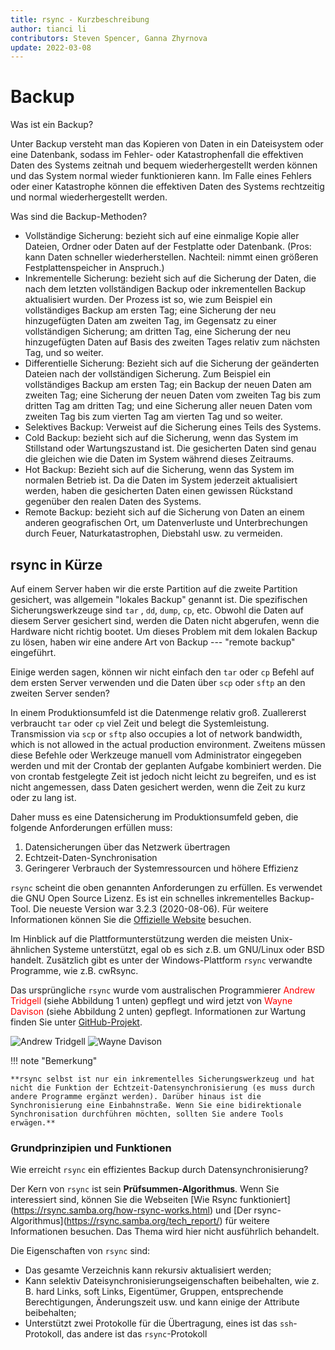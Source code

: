 ```yaml
---
title: rsync - Kurzbeschreibung
author: tianci li
contributors: Steven Spencer, Ganna Zhyrnova
update: 2022-03-08
---
```


# Backup

Was ist ein Backup?

Unter Backup versteht man das Kopieren von Daten in ein Dateisystem oder eine Datenbank, sodass im Fehler- oder Katastrophenfall die effektiven Daten des Systems zeitnah und bequem wiederhergestellt werden können und das System normal wieder funktionieren kann. Im Falle eines Fehlers oder einer Katastrophe können die effektiven Daten des Systems rechtzeitig und normal wiederhergestellt werden.

Was sind die Backup-Methoden?

* Vollständige Sicherung: bezieht sich auf eine einmalige Kopie aller Dateien, Ordner oder Daten auf der Festplatte oder Datenbank. (Pros: kann Daten schneller wiederherstellen. Nachteil: nimmt einen größeren Festplattenspeicher in Anspruch.)
* Inkrementelle Sicherung: bezieht sich auf die Sicherung der Daten, die nach dem letzten vollständigen Backup oder inkrementellen Backup aktualisiert wurden. Der Prozess ist so, wie zum Beispiel ein vollständiges Backup am ersten Tag; eine Sicherung der neu hinzugefügten Daten am zweiten Tag, im Gegensatz zu einer vollständigen Sicherung; am dritten Tag, eine Sicherung der neu hinzugefügten Daten auf Basis des zweiten Tages relativ zum nächsten Tag, und so weiter.
* Differentielle Sicherung: Bezieht sich auf die Sicherung der geänderten Dateien nach der vollständigen Sicherung. Zum Beispiel ein vollständiges Backup am ersten Tag; ein Backup der neuen Daten am zweiten Tag; eine Sicherung der neuen Daten vom zweiten Tag bis zum dritten Tag am dritten Tag; und eine Sicherung aller neuen Daten vom zweiten Tag bis zum vierten Tag am vierten Tag und so weiter.
* Selektives Backup: Verweist auf die Sicherung eines Teils des Systems.
* Cold Backup: bezieht sich auf die Sicherung, wenn das System im Stillstand oder Wartungszustand ist. Die gesicherten Daten sind genau die gleichen wie die Daten im System während dieses Zeitraums.
* Hot Backup: Bezieht sich auf die Sicherung, wenn das System im normalen Betrieb ist. Da die Daten im System jederzeit aktualisiert werden, haben die gesicherten Daten einen gewissen Rückstand gegenüber den realen Daten des Systems.
* Remote Backup: bezieht sich auf die Sicherung von Daten an einem anderen geografischen Ort, um Datenverluste und Unterbrechungen durch Feuer, Naturkatastrophen, Diebstahl usw. zu vermeiden.

## rsync in Kürze

Auf einem Server haben wir die erste Partition auf die zweite Partition gesichert, was allgemein "lokales Backup" genannt ist. Die spezifischen Sicherungswerkzeuge sind `tar` , `dd`, `dump`, `cp`, etc. Obwohl die Daten auf diesem Server gesichert sind, werden die Daten nicht abgerufen, wenn die Hardware nicht richtig bootet. Um dieses Problem mit dem lokalen Backup zu lösen, haben wir eine andere Art von Backup --- "remote backup" eingeführt.

Einige werden sagen, können wir nicht einfach den `tar` oder `cp` Befehl auf dem ersten Server verwenden und die Daten über `scp` oder `sftp` an den zweiten Server senden?

In einem Produktionsumfeld ist die Datenmenge relativ groß. Zuallererst verbraucht `tar` oder `cp` viel Zeit und belegt die Systemleistung. Transmission via `scp` or `sftp` also occupies a lot of network bandwidth, which is not allowed in the actual production environment. Zweitens müssen diese Befehle oder Werkzeuge manuell vom Administrator eingegeben werden und mit der Crontab der geplanten Aufgabe kombiniert werden. Die von crontab festgelegte Zeit ist jedoch nicht leicht zu begreifen, und es ist nicht angemessen, dass Daten gesichert werden, wenn die Zeit zu kurz oder zu lang ist.

Daher muss es eine Datensicherung im Produktionsumfeld geben, die folgende Anforderungen erfüllen muss:

1. Datensicherungen über das Netzwerk übertragen
2. Echtzeit-Daten-Synchronisation
3. Geringerer Verbrauch der Systemressourcen und höhere Effizienz

`rsync` scheint die oben genannten Anforderungen zu erfüllen. Es verwendet die GNU Open Source Lizenz. Es ist ein schnelles inkrementelles Backup-Tool. Die neueste Version war 3.2.3 (2020-08-06). Für weitere Informationen können Sie die [Offizielle Website](https://rsync.samba.org/) besuchen.

Im Hinblick auf die Plattformunterstützung werden die meisten Unix-ähnlichen Systeme unterstützt, egal ob es sich z.B. um GNU/Linux oder BSD handelt. Zusätzlich gibt es unter der Windows-Plattform `rsync` verwandte Programme, wie z.B. cwRsync.

Das ursprüngliche `rsync` wurde vom australischen Programmierer <font color=red>Andrew Tridgell</font> (siehe Abbildung 1 unten) gepflegt und wird jetzt von <font color=red>Wayne Davison</font> (siehe Abbildung 2 unten) gepflegt. Informationen zur Wartung finden Sie unter [GitHub-Projekt](https://github.com/WayneD/rsync).

![ Andrew Tridgell ](images/Andrew_Tridgell.jpg) ![ Wayne Davison ](images/Wayne_Davison.jpg)

!!! note "Bemerkung"

    **rsync selbst ist nur ein inkrementelles Sicherungswerkzeug und hat nicht die Funktion der Echtzeit-Datensynchronisierung (es muss durch andere Programme ergänzt werden). Darüber hinaus ist die Synchronisierung eine Einbahnstraße. Wenn Sie eine bidirektionale Synchronisation durchführen möchten, sollten Sie andere Tools erwägen.**

### Grundprinzipien und Funktionen

Wie erreicht `rsync` ein effizientes Backup durch Datensynchronisierung?

Der Kern von `rsync` ist sein **Prüfsummen-Algorithmus**. Wenn Sie interessiert sind, können Sie die Webseiten \[Wie Rsync funktioniert\](https://rsync.samba.org/how-rsync-works.html) und \[Der rsync-Algorithmus\](https://rsync.samba.org/tech_report/) für weitere Informationen besuchen. Das Thema wird hier nicht ausführlich behandelt.

Die Eigenschaften von `rsync` sind:

* Das gesamte Verzeichnis kann rekursiv aktualisiert werden;
* Kann selektiv Dateisynchronisierungseigenschaften beibehalten, wie z. B. hard Links, soft Links, Eigentümer, Gruppen, entsprechende Berechtigungen, Änderungszeit usw. und kann einige der Attribute beibehalten;
* Unterstützt zwei Protokolle für die Übertragung, eines ist das `ssh`-Protokoll, das andere ist das `rsync`-Protokoll
